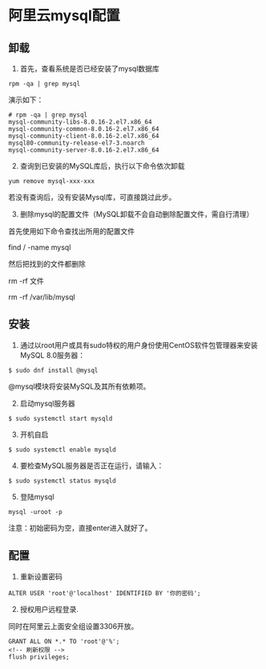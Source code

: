 # 阿里云mysql配置

## 卸载
1. 首先，查看系统是否已经安装了mysql数据库

```yarn
rpm -qa | grep mysql
```

演示如下：
```yarn
# rpm -qa | grep mysql
mysql-community-libs-8.0.16-2.el7.x86_64
mysql-community-common-8.0.16-2.el7.x86_64
mysql-community-client-8.0.16-2.el7.x86_64
mysql80-community-release-el7-3.noarch
mysql-community-server-8.0.16-2.el7.x86_64
```

2. 查询到已安装的MySQL库后，执行以下命令依次卸载

```yarn
yum remove mysql-xxx-xxx
```

若没有查询后，没有安装Mysql库，可直接跳过此步。

3. 删除mysql的配置文件（MySQL卸载不会自动删除配置文件，需自行清理）

首先使用如下命令查找出所用的配置文件

find / -name mysql

然后把找到的文件都删除

rm -rf 文件

rm -rf /var/lib/mysql

## 安装

1. 通过以root用户或具有sudo特权的用户身份使用CentOS软件包管理器来安装MySQL 8.0服务器：

```yarn
$ sudo dnf install @mysql
```

@mysql模块将安装MySQL及其所有依赖项。

2. 启动mysql服务器

```yarn
$ sudo systemctl start mysqld
```

3. 开机自启

```yarn
$ sudo systemctl enable mysqld
```

4. 要检查MySQL服务器是否正在运行，请输入：

```yarn
$ sudo systemctl status mysqld
```

5. 登陆mysql

```yarn 
mysql -uroot -p
```

注意：初始密码为空，直接enter进入就好了。

## 配置

1. 重新设置密码

```yarn
ALTER USER 'root'@'localhost' IDENTIFIED BY '你的密码';
```
2. 授权用户远程登录.

同时在阿里云上面安全组设置3306开放。

```yarn
GRANT ALL ON *.* TO 'root'@'%';
<!-- 刷新权限 -->
flush privileges;
```
